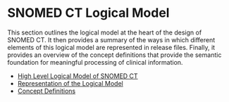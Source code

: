 # SNOMED CT Logical Model

This section outlines the logical model at the heart of the design of SNOMED CT. It then provides a summary of the ways in which different elements of this logical model are represented in release files. Finally, it provides an overview of the concept definitions that provide the semantic foundation for meaningful processing of clinical information.

* [High Level Logical Model of SNOMED CT](2.1-high-level-logical-model-of-snomed-ct.md)
* [Representation of the Logical Model](2.2-representation-of-the-logical-model.md)
* [Concept Definitions](<2.3 concept-definitions/>)
